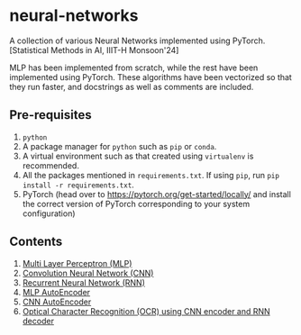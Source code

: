 # neural-networks
A collection of various Neural Networks implemented using PyTorch. [Statistical Methods in AI, IIIT-H Monsoon'24]

MLP has been implemented from scratch, while the rest have been implemented using PyTorch.
These algorithms have been vectorized so that they run faster, and docstrings as well as comments are included.

## Pre-requisites
1. `python`
2. A package manager for `python` such as `pip` or `conda`.
3. A virtual environment such as that created using `virtualenv` is recommended.
4. All the packages mentioned in `requirements.txt`. If using `pip`, run ```pip install -r requirements.txt```.
5. PyTorch (head over to https://pytorch.org/get-started/locally/ and install the correct version of PyTorch corresponding to your system configuration)

## Contents
1. [Multi Layer Perceptron (MLP)](models/MLP/MLP.py)
2. [Convolution Neural Network (CNN)](models/CNN/CNN.py)
3. [Recurrent Neural Network (RNN)](models/RNN/RNN.py)
4. [MLP AutoEncoder](models/AutoEncoders/mlp-autoencoder.py)
5. [CNN AutoEncoder](models/AutoEncoders/cnn-autoencoder.py)
6. [Optical Character Recognition (OCR) using CNN encoder and RNN decoder](models/OCR_with_CNN_RNN/OCR.py)

